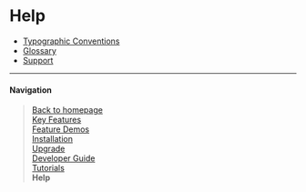 # Help

- [Typographic Conventions](../help/uvap_notations.md)
- [Glossary](../help/uvap_gloss.md)
- [Support](../help/uvap_support.md)

___

#### Navigation

> [Back to homepage](../../README.md)  
> [Key Features](../feat/README.md)  
> [Feature Demos](../demo/README.md)  
> [Installation](../install/README.md)  
> [Upgrade](../upgrade/README.md)  
> [Developer Guide](../dev/README.md)  
> [Tutorials](../tutorials/README.md)  
> **Help**  

